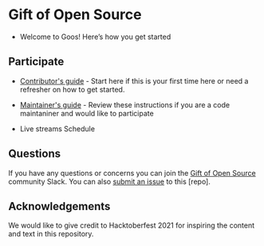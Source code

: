 # Gift of Open Source

- Welcome to Goos! Here’s how you get started

## Participate

- [Contributor's guide](https://github.com/pantheon-systems/gift-of-open-source/tree/master/content/contributors.md) - Start here if this is your first time here or need a refresher on how to get started.
- [Maintainer's guide](https://github.com/pantheon-systems/gift-of-open-source/tree/master/content/maintainers.md) - Review these instructions if you are a code maintaniner and would like to participate


- Live streams Schedule 

## Questions

If you have any questions or concerns you can join the [Gift of Open Source]() community Slack. You can also [submit an issue]() to this [repo]. 

## Acknowledgements

We would like to give credit to Hacktoberfest 2021 for inspiring the content and text in this repository. 
